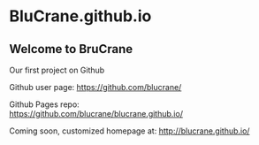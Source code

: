 BluCrane.github.io
==================


## Welcome to BruCrane

Our first project on Github

Github user page: 
https://github.com/blucrane/

Github Pages repo:  
https://github.com/blucrane/blucrane.github.io/

Coming soon, customized homepage at:
http://blucrane.github.io/
